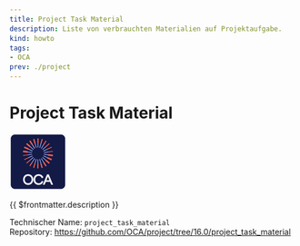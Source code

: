 ```yaml
---
title: Project Task Material
description: Liste von verbrauchten Materialien auf Projektaufgabe.
kind: howto
tags:
- OCA
prev: ./project
---
```

# Project Task Material
![icon_oca_app](attachments/icon_oca_app.png)

{{ $frontmatter.description }}

Technischer Name: `project_task_material`\
Repository: <https://github.com/OCA/project/tree/16.0/project_task_material>
